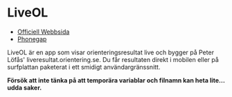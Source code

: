 # LiveOL

* [Officiell Webbsida](https://liveol.xyz)
* [Phonegap](https://www.phonegap.com)

LiveOL är en app som visar orienteringsresultat live och bygger på Peter Löfås' liveresultat.orientering.se. Du får resultaten direkt i mobilen eller på surfplattan paketerat i ett smidigt användargränssnitt.

**Försök att inte tänka på att temporära variablar och filnamn kan heta lite... udda saker.**